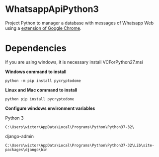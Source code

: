 # WhatsappApiPython3

Project Python to manager a database with messages of Whatsapp Web using a [extension of Google Chrome](https://github.com/wictorChaves/WhatsappApiExtension).

# Dependencies

If you are using windows, it is necessary install VCForPython27.msi

**Windows command to install**

    python -m pip install pycryptodome

**Linux and Mac command to install**

    python pip install pycryptodome

**Configure windows environment variables**

Python 3

    C:\Users\wictor\AppData\Local\Programs\Python\Python37-32\

django-admin

    C:\Users\wictor\AppData\Local\Programs\Python\Python37-32\Lib\site-packages\django\bin

